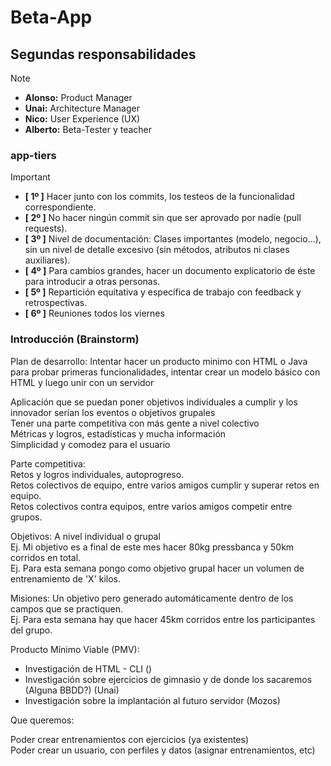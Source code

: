 # Beta-App

## Segundas responsabilidades
> [!NOTE]
> - **Alonso:** Product Manager  
> - **Unai:** Architecture Manager  
> - **Nico:** User Experience (UX)  
> - **Alberto:** Beta-Tester y teacher


### app-tiers
> [!IMPORTANT]
>- **[ 1º ]**  Hacer junto con los commits, los testeos de la funcionalidad correspondiente.
>- **[ 2º ]**  No hacer ningún commit sin que ser aprovado por nadie (pull requests).
>- **[ 3º ]**  Nivel de documentación: Clases importantes (modelo, negocio...), sin un nivel de detalle excesivo (sin métodos, atributos ni clases auxiliares).
>- **[ 4º ]**  Para cambios grandes, hacer un documento explicatorio de éste para introducir a otras personas.
>- **[ 5º ]**  Repartición equitativa y específica de trabajo con feedback y retrospectivas.
>- **[ 6º ]**  Reuniones todos los viernes

### Introducción (Brainstorm)  

Plan de desarrollo: Intentar hacer un producto minimo con HTML o Java para probar primeras funcionalidades, intentar crear un modelo básico con HTML y luego unir con un servidor

Aplicación que se puedan poner objetivos individuales a cumplir y los innovador serían los eventos o objetivos grupales  
Tener una parte competitiva con más gente a nivel colectivo  
Métricas y logros, estadísticas y mucha información  
Simplicidad y comodez para el usuario  

Parte competitiva:  
Retos y logros individuales, autoprogreso.  
Retos colectivos de equipo, entre varios amigos cumplir y superar retos en equipo.  
Retos colectivos contra equipos, entre varios amigos competir entre grupos.  

Objetivos: A nivel individual o grupal  
Ej. Mi objetivo es a final de este mes hacer 80kg pressbanca y 50km corridos en total.  
Ej. Para esta semana pongo como objetivo grupal hacer un volumen de entrenamiento de 'X' kilos.  

Misiones: Un objetivo pero generado automáticamente dentro de los campos que se practiquen.  
Ej. Para esta semana hay que hacer 45km corridos entre los participantes del grupo.  

Producto Mínimo Viable (PMV):  

- Investigación de HTML - CLI ()  
- Investigación sobre ejercicios de gimnasio y de donde los sacaremos (Alguna BBDD?) (Unai)  
- Investigación sobre la implantación al futuro servidor (Mozos)  

Que queremos:  

Poder crear entrenamientos con ejercicios (ya existentes)  
Poder crear un usuario, con perfiles y datos (asignar entrenamientos, etc)  

